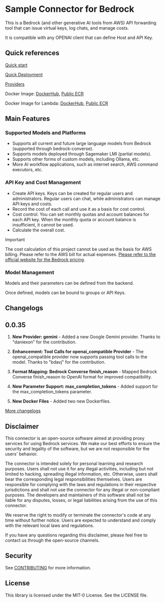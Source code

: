 # Sample Connector for Bedrock

This is a Bedrock (and other generative AI tools from AWS) API forwarding tool that can issue virtual keys, log chats, and manage costs.

It is compatible with any OPENAI client that can define Host and API Key.

## Quick references

[Quick start](https://aws-samples.github.io/sample-connector-for-bedrock/home/quick-start/)

[Quick Deployment](https://aws-samples.github.io/sample-connector-for-bedrock/home/deployment/)

[Providers](https://aws-samples.github.io/sample-connector-for-bedrock/providers/introduction/)

Docker Image: [DockerHub](https://hub.docker.com/r/cloudbeer/sample-connector-for-bedrock/tags), [Public ECR](https://gallery.ecr.aws/x6u9o2u4/sample-connector-for-bedrock)

Docker Image for Lambda: [DockerHub](https://hub.docker.com/r/cloudbeer/sample-connector-for-bedrock-lambda/tags), [Public ECR](https://gallery.ecr.aws/x6u9o2u4/sample-connector-for-bedrock-lambda)

## Main Features

### Supported Models and Platforms

- Supports all current and future large language models from Bedrock (supported through bedrock-converse).
- Supports models deployed through Sagemaker LMI (partial models).
- Supports other forms of custom models, including Ollama, etc.
- More AI workflow applications, such as internet search, AWS command executors, etc.

### API Key and Cost Management

- Create API keys. Keys can be created for regular users and administrators. Regular users can chat, while administrators can manage API keys and costs.
- Record the cost of each call and use it as a basis for cost control.
- Cost control. You can set monthly quotas and account balances for each API key. When the monthly quota or account balance is insufficient, it cannot be used.
- Calculate the overall cost.

> [!IMPORTANT]  
>
> The cost calculation of this project cannot be used as the basis for AWS billing. Please refer to the AWS bill for actual expenses. [Please refer to the official website for the Bedrock pricing](https://aws.amazon.com/bedrock/pricing).

### Model Management

Models and their parameters can be defined from the backend.

Once defined, models can be bound to groups or API Keys.

## Changelogs


## 0.0.35

1. **New Provider: gemini** - Added a new Google Gemini provider. Thanks to "daniexon" for the contribution.

2. **Enhancement: Tool Calls for openai_compatible Provider** - The openai_compatible provider now supports passing tool calls to the model. Thanks to "bdavj" for the contribution.

3. **Format Mapping: Bedrock Converse finish_reason** - Mapped Bedrock Converse finish_reason to OpenAI format for improved compatibility.

4. **New Parameter Support: max_completion_tokens** - Added support for the max_completion_tokens parameter.

5. **New Docker Files** - Added two new Dockerfiles.

[More changelogs](https://aws-samples.github.io/sample-connector-for-bedrock/home/changelogs/)

## Disclaimer

This connector is an open-source software aimed at providing proxy services for using Bedrock services. We make our best efforts to ensure the security and legality of the software, but we are not responsible for the users' behavior.

The connector is intended solely for personal learning and research purposes. Users shall not use it for any illegal activities, including but not limited to hacking, spreading illegal information, etc. Otherwise, users shall bear the corresponding legal responsibilities themselves. Users are responsible for complying with the laws and regulations in their respective jurisdictions and shall not use the connector for any illegal or non-compliant purposes. The developers and maintainers of this software shall not be liable for any disputes, losses, or legal liabilities arising from the use of this connector.

We reserve the right to modify or terminate the connector's code at any time without further notice. Users are expected to understand and comply with the relevant local laws and regulations.

If you have any questions regarding this disclaimer, please feel free to contact us through the open-source channels.

## Security

See [CONTRIBUTING](CONTRIBUTING.md#security-issue-notifications) for more information.

## License

This library is licensed under the MIT-0 License. See the LICENSE file.
